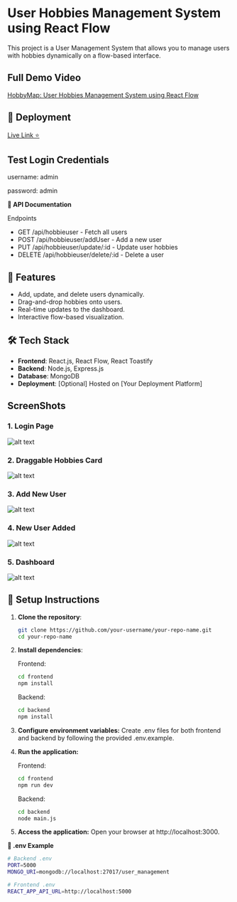 # User Hobbies Management System using React Flow

This project is a User Management System that allows you to manage users with hobbies dynamically on a flow-based interface.

## Full Demo Video
[HobbyMap: User Hobbies Management System using React Flow](https://youtu.be/e5UBsOyRKl0)

## 🚀 Deployment
[Live Link ⭐](https://youtu.be/e5UBsOyRKl0)

## Test Login Credentials

username: admin

password: admin


**📖 API Documentation**

Endpoints
- GET /api/hobbieuser - Fetch all users
- POST /api/hobbieuser/addUser - Add a new user
- PUT /api/hobbieuser/update/:id - Update user hobbies
- DELETE /api/hobbieuser/delete/:id - Delete a user



## 🚀 Features

- Add, update, and delete users dynamically.
- Drag-and-drop hobbies onto users.
- Real-time updates to the dashboard.
- Interactive flow-based visualization.

## 🛠️ Tech Stack

- **Frontend**: React.js, React Flow, React Toastify
- **Backend**: Node.js, Express.js
- **Database**: MongoDB
- **Deployment**: [Optional] Hosted on [Your Deployment Platform]


## ScreenShots
### 1. Login Page
![alt text](https://res.cloudinary.com/dq8b6vgab/image/upload/v1737038836/Screenshot_2025-01-16_201654_by8ly7.png)
### 2. Draggable Hobbies Card
![alt text](https://res.cloudinary.com/dq8b6vgab/image/upload/v1737038837/Screenshot_2025-01-16_201435_zg7ifj.png)
### 3. Add New User
![alt text](https://res.cloudinary.com/dq8b6vgab/image/upload/v1737038836/Screenshot_2025-01-16_201540_lpk52w.png)
### 4. New User Added
![alt text](https://res.cloudinary.com/dq8b6vgab/image/upload/v1737038837/Screenshot_2025-01-16_201641_qrkvbe.png)
### 5. Dashboard
![alt text](https://res.cloudinary.com/dq8b6vgab/image/upload/v1737038489/Screenshot_2025-01-16_201015_zlws8d.png)


## 🧰 Setup Instructions

1. **Clone the repository**:
   ```bash
   git clone https://github.com/your-username/your-repo-name.git
   cd your-repo-name
   ```

2. **Install dependencies**:

    Frontend:

    ```bash
    cd frontend
    npm install
    ```

    Backend:

    ```bash
    cd backend
    npm install
    ```

3. **Configure environment variables:**
Create .env files for both frontend and backend by following the provided .env.example.

4. **Run the application:**

    Frontend:

    ```bash
    cd frontend
    npm run dev
    ```

    Backend:

    ```bash
    cd backend
    node main.js
    ```

5. **Access the application:**
Open your browser at http://localhost:3000.

**📄 .env Example**
   ```bash
   # Backend .env
   PORT=5000
   MONGO_URI=mongodb://localhost:27017/user_management

   # Frontend .env
   REACT_APP_API_URL=http://localhost:5000
   ```
